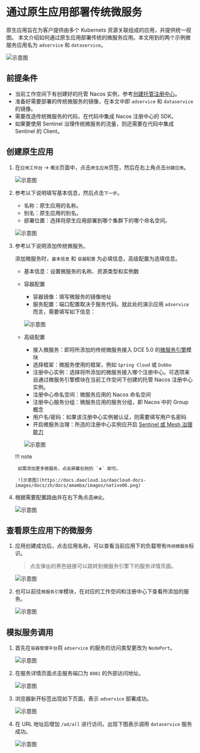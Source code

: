 # 通过原生应用部署传统微服务

原生应用旨在为客户提供由多个 Kubernets 资源关联组成的应用，并提供统一视图。
本文介绍如何通过原生应用部署传统的微服务应用。本文用到的两个示例微服务应用名为 `adservice` 和 `dataservice`。

![示意图](https://docs.daocloud.io/daocloud-docs-images/docs/zh/docs/amamba/images/native01.png)

## 前提条件

- 当前工作空间下有创建好的托管 Nacos 实例，参考[创建托管注册中心](../../../skoala/trad-ms/hosted/create-registry.md)。
- 准备好需要部署的传统微服务的镜像，在本文中即 `adservice` 和 `dataservice` 的镜像。
- 需要改造传统微服务的代码，在代码中集成 Nacos 注册中心的 SDK。
- 如果要使用 Sentinel 治理传统微服务的流量，则还需要在代码中集成 Sentinel 的 Client。

## 创建原生应用

1. 在`应用工作台` -> `概览`页面中，点击`原生应用`页签，然后在右上角点击`创建应用`。

    ![示意图](https://docs.daocloud.io/daocloud-docs-images/docs/zh/docs/amamba/images/native02.png)

2. 参考以下说明填写基本信息，然后点击`下一步`。

    - 名称：原生应用的名称。
    - 别名：原生应用的别名。
    - 部署位置：选择将原生应用部署到哪个集群下的哪个命名空间。

    ![示意图](https://docs.daocloud.io/daocloud-docs-images/docs/zh/docs/amamba/images/native03.png)

3. 参考以下说明添加传统微服务。

    添加微服务时，`基本信息` 和 `容器配置` 为必填信息，高级配置为选填信息。

    - 基本信息：设置微服务的名称、资源类型和实例数
    - 容器配置

        - 容器镜像：填写微服务的镜像地址
        - 服务配置：端口配置取决于服务代码。就此处的演示应用 `adservice` 而言，需要填写如下信息：

        ![示意图](https://docs.daocloud.io/daocloud-docs-images/docs/zh/docs/amamba/images/native04.png)

    - 高级配置

        - 接入微服务：即将所添加的传统微服务接入 DCE 5.0 的[微服务引擎](../../../skoala/intro/index.md)模块
        - 选择框架：微服务使用的框架，例如 `Spring Cloud` 或 `Dubbo`
        - 注册中心实例：选择将所添加的微服务接入哪个注册中心。可选项来自通过微服务引擎模块在当前工作空间下创建的托管 Nacos 注册中心实例。
        - 注册中心命名空间：微服务应用的 Nacos 命名空间
        - 注册中心服务分组：微服务应用的服务分组，即 Nacos 中的 Group 概念
        - 用户名/密码：如果该注册中心实例被认证，则需要填写用户名密码
        - 开启微服务治理：所选的注册中心实例应开启 [Sentinel 或 Mesh 治理能力](../../../skoala/trad-ms/hosted/plugins/plugin-center.md)

        ![示意图](https://docs.daocloud.io/daocloud-docs-images/docs/zh/docs/amamba/images/native05.png)

    !!! note
    
        如需添加更多微服务，点击屏幕右侧的 `➕` 即可。

        ![示意图](https://docs.daocloud.io/daocloud-docs-images/docs/zh/docs/amamba/images/native06.png)

4. 根据需要配置路由并在右下角点击`确定`。

    ![示意图](https://docs.daocloud.io/daocloud-docs-images/docs/zh/docs/amamba/images/native07.png)

## 查看原生应用下的微服务

1. 应用创建成功后，点击应用名称，可以查看当前应用下的负载带有`传统微服务`标识。

    > 点击弹出的黑色链接可以跳转到微服务引擎下的服务详情页面。

    ![示意图](https://docs.daocloud.io/daocloud-docs-images/docs/zh/docs/amamba/images/native08.png)

2. 也可以前往`微服务引擎`模块，在对应的工作空间和注册中心下查看所添加的服务。

    ![示意图](https://docs.daocloud.io/daocloud-docs-images/docs/zh/docs/amamba/images/native09.png)

## 模拟服务调用

1. 首先在`容器管理平台`将 `adservice` 的服务的访问类型更改为 `NodePort`。

    ![示意图](https://docs.daocloud.io/daocloud-docs-images/docs/zh/docs/amamba/images/native10.png)

2. 在服务详情页面点击服务端口为 `8081` 的外部访问地址。

    ![示意图](https://docs.daocloud.io/daocloud-docs-images/docs/zh/docs/amamba/images/native11.png)

3. 浏览器新开标签出现如下页面，表示 `adservice` 部署成功。

    ![示意图](https://docs.daocloud.io/daocloud-docs-images/docs/zh/docs/amamba/images/native12.png)

4. 在 URL 地址后增加 `/ad/all` 进行访问，出现下图表示调用 `dataservice` 服务成功。

    ![示意图](https://docs.daocloud.io/daocloud-docs-images/docs/zh/docs/amamba/images/native13.png)
